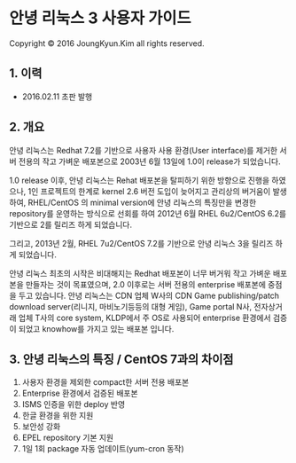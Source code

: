 안녕 리눅스 3 사용자 가이드
=======

Copyright &copy; 2016 JoungKyun.Kim all rights reserved.

## 1. 이력

* 2016.02.11 초판 발행

## 2. 개요

안녕 리눅스는 Redhat 7.2를 기반으로 사용자 사용 환경(User interface)를 제거한 서버 전용의 작고 가벼운 배포본으로 2003년 6월 13일에 1.0이 release가 되었습니다.

1.0 release 이후, 안녕 리눅스는 Rehat 배포본을 탈피하기 위한 방향으로 진행을 하였으나, 1인 프로젝트의 한계로 kernel 2.6 버전 도입이 늦어지고 관리상의 버거움이 발생하여, RHEL/CentOS 의 minimal version에 안녕 리눅스의 특징만을 변경한 repository를 운영하는 방식으로 선회를 하여 2012년 6월 RHEL 6u2/CentOS 6.2를 기반으로 2를 릴리즈 하게 되었습니다.

그리고, 2013년 2월, RHEL 7u2/CentOS 7.2를 기반으로 안녕 리눅스 3을 릴리즈 하게 되었습니다.

안녕 리눅스 최초의 시작은 비대해지는 Redhat 배포본이 너무 버거워 작고 가벼운 배포본을 만들자는 것이 목표였으며, 2.0 이후로는 서버 전용의 enterprise 배포본에 중점을 두고 있습니다. 안녕 리눅스는 CDN  업체 W사의 CDN Game publishing/patch download server(리니지, 마비노기등등의 대형 게임), Game portal N사, 전자상거래 업체 T사의 core system, KLDP에서 주 OS로 사용되어 enterprise 환경에서 검증이 되었고 knowhow를 가지고 있는 배포본 입니다.


## 3. 안녕 리눅스의 특징 / CentOS 7과의 차이점

1. 사용자 환경을 제외한 compact한 서버 전용 배포본
2. Enterprise 환경에서 검증된 배포본
3. ISMS 인증을 위한 deploy 반영
4. 한글 환경을 위한 지원
5. 보안성 강화
6. EPEL repository 기본 지원
7. 1일 1회 package 자동 업데이트(yum-cron 동작)
